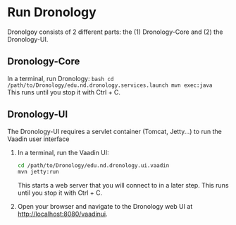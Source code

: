 # Run Dronology

Dronolgoy consists of 2 different parts: the (1) Dronology-Core and (2) the Dronology-UI.


## Dronology-Core
    
In a terminal, run Dronology:
    ```bash
    cd /path/to/Dronology/edu.nd.dronology.services.launch
    mvn exec:java
    ```
    This runs until you stop it with Ctrl + C.
    
	
## Dronology-UI

The Dronology-UI requires a servlet container (Tomcat, Jetty...) to run the Vaadin user interface

1. In a terminal, run the Vaadin UI:
    ```bash
    cd /path/to/Dronology/edu.nd.dronology.ui.vaadin
    mvn jetty:run
    ```
    This starts a web server that you will connect to in a later step. This runs until you stop it with Ctrl + C.



1. Open your browser and navigate to the Dronology web UI at [http://localhost:8080/vaadinui](http://localhost:8080/vaadinui).
